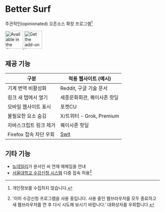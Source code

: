 # Better Surf

주관적인(opinionated) 오픈소스 확장 프로그램[^privacy-notice]

[^privacy-notice]: 개인정보를 수집하지 않습니다.

<!-- https://developer.chrome.com/docs/webstore/branding -->
<a href="https://chromewebstore.google.com/detail/better-surf/jhpnholkflkpnadabmadfcfgnbekijjf">
	<img
		height="58"
		alt="Available in the Chrome Web Store"
		src="https://developer.chrome.com/static/docs/webstore/branding/image/UV4C4ybeBTsZt43U4xis.png"
	/>
</a>

<!-- https://extensionworkshop.com/documentation/publish/promoting-your-extension/ -->
<a href="https://addons.mozilla.org/ko/firefox/addon/better-surf/">
	<img
		height="58"
		alt="Get the add-on for Firefox"
		src="https://extensionworkshop.com/assets/img/documentation/publish/get-the-addon-178x60px.dad84b42.png"
	/>
</a>

## 제공 기능

| 구분                   | 적용 웹사이트 (예시)        |
| ---------------------- | --------------------------- |
| 기계 번역 비활성화     | Reddit, 구글 기술 문서      |
| 링크 새 탭에서 열기    | 세종문화회관, 퀘이사존 핫딜 |
| 모바일 웹사이트 표시   | 포켓CU                      |
| 불필요한 요소 숨김     | X/트위터 - Grok, Premium    |
| 자바스크립트 링크 제거 | 퀘이사존 핫딜               |
| Firefox 접속 차단 우회 | [Swit](https://swit.io/)    |

## 기타 기능

- [뉴데일리]가 윤서인 씨 연재 매체임을 안내
- [서울대학교 수강신청 시스템] 다중 접속 허용[^snu-sugang]

[뉴데일리]: https://newdaily.co.kr/
[서울대학교 수강신청 시스템]: https://sugang.snu.ac.kr/

[^snu-sugang]: '이미 수강신청 프로그램을 사용 중입니다. 사용 중인 웹브라우저를 모두 종료하고 새 웹브라우저를 연 후 다시 시도해 보시기 바랍니다.' 대화상자를 우회합니다.
